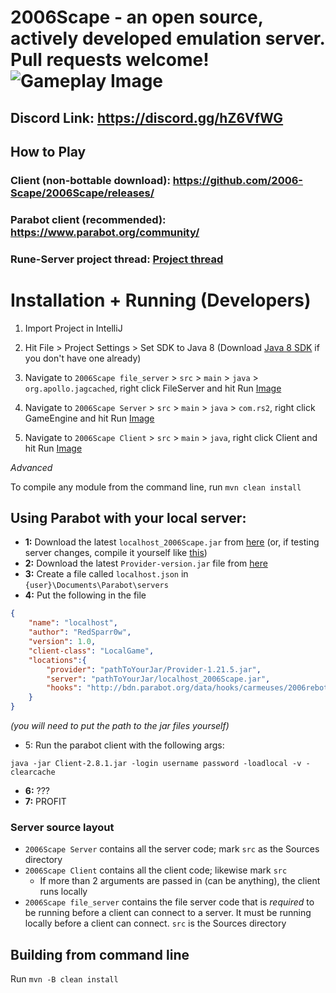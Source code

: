 # 2006Scape - an open source, actively developed emulation server. Pull requests welcome! ![Gameplay Image](https://i.imgur.com/WHnQz2W.png)

## Discord Link: https://discord.gg/hZ6VfWG

## How to Play

### Client (non-bottable download): https://github.com/2006-Scape/2006Scape/releases/
### Parabot client (recommended): https://www.parabot.org/community/
### Rune-Server project thread: [Project thread](https://www.rune-server.ee/runescape-development/rs2-server/projects/686444-2006rebotted-remake-server-will-allow-supply-creatable-bots.html)

# Installation + Running (Developers)

1. Import Project in IntelliJ

2. Hit File > Project Settings > Set SDK to Java 8 (Download [Java 8 SDK](https://adoptopenjdk.net/?variant=openjdk8) if you don't have one already)

2. Navigate to `2006Scape file_server` > `src` > `main` > `java` > `org.apollo.jagcached`, right click FileServer and hit Run [Image](https://i.imgur.com/tsg9q1Z.png)

3. Navigate to `2006Scape Server` > `src` > `main` > `java` > `com.rs2`, right click GameEngine and hit Run [Image](https://i.imgur.com/HHooeVu.png)

4. Navigate to `2006Scape Client` > `src` > `main` > `java`, right click Client and hit Run [Image](https://i.imgur.com/gSmqGLn.png)

*Advanced*

To compile any module from the command line, run `mvn clean install`

## Using Parabot with your local server:
- **1:** Download the latest `localhost_2006Scape.jar` from [here](https://github.com/2006-Scape/2006Scape/releases) (or, if testing server changes, compile it yourself like [this](https://i.imgur.com/uDrF0gl.png))
- **2:** Download the latest `Provider-version.jar` file from [here](http://v3.bdn.parabot.org/api/bot/download/default-provider?nightly=false)
- **3:** Create a file called `localhost.json` in `{user}\Documents\Parabot\servers`
- **4:** Put the following in the file
```json
{
    "name": "localhost",
    "author": "RedSparr0w",
    "version": 1.0,
    "client-class": "LocalGame",
    "locations":{
        "provider": "pathToYourJar/Provider-1.21.5.jar",
        "server": "pathToYourJar/localhost_2006Scape.jar",
        "hooks": "http://bdn.parabot.org/data/hooks/carmeuses/2006rebotted_hooks.xml"
    }
}
```
_(you will need to put the path to the jar files yourself)_
- 5: Run the parabot client with the following args:
```fix
java -jar Client-2.8.1.jar -login username password -loadlocal -v -clearcache
```
- **6:** ???
- **7:** PROFIT

### Server source layout

- `2006Scape Server` contains all the server code; mark `src` as the Sources directory
- `2006Scape Client` contains all the client code; likewise mark `src`
  - If more than 2 arguments are passed in (can be anything), the client runs locally
- `2006Scape file_server` contains the file server code that is *required* to be running before a client can connect to a server. It must be running locally before a client can connect. `src` is the Sources directory

## Building from command line

Run `mvn -B clean install`

